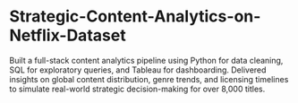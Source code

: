 # Strategic-Content-Analytics-on-Netflix-Dataset
Built a full-stack content analytics pipeline using Python for data cleaning, SQL for exploratory queries, and Tableau for dashboarding. Delivered insights on global content distribution, genre trends, and licensing timelines to simulate real-world strategic decision-making for over 8,000 titles.
